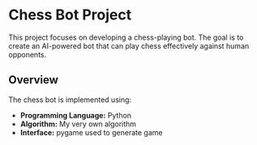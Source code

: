 # Chess Bot Project

This project focuses on developing a chess-playing bot.
The goal is to create an AI-powered bot that can play chess effectively against human opponents.

## Overview

The chess bot is implemented using:

- **Programming Language:** Python
- **Algorithm:** My very own algorithm
- **Interface:** pygame used to generate game

